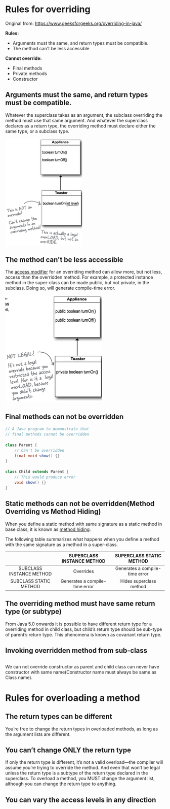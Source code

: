# Rules for overriding

Original from: https://www.geeksforgeeks.org/overriding-in-java/

**Rules:**

- Arguments must the same, and return types must be compatible.
- The method can't be less accessible

**Cannot override:**

- Final methods
- Private methods
- Constructor

## Arguments must the same, and return types must be compatible.

Whatever the superclass takes as an argument, the subclass overriding the method must use that same argument. And whatever the superclass declares as a return type, the overriding method must declare either the same type, or a subclass type.

<img src="Rules%20for%20overriding.assets/image-20200708213931246.png" alt="image-20200708213931246" style="zoom:33%;" />

## The method can't be less accessible

The [access modifier](https://www.geeksforgeeks.org/access-modifiers-java/) for an overriding method can allow more, but not less, access than the overridden method. For example, a protected instance method in the super-class can be made public, but not private, in the subclass. Doing so, will generate compile-time error.

<img src="Rules%20for%20overriding.assets/image-20200708213853305.png" alt="image-20200708213853305" style="zoom: 33%;" />



## Final methods can not be overridden

```java
// A Java program to demonstrate that 
// final methods cannot be overridden 

class Parent { 
	// Can't be overridden 
	final void show() {} 
} 

class Child extends Parent { 
	// This would produce error 
	void show() {} 
} 
```

## Static methods can not be overridden(Method Overriding vs Method Hiding)

When you define a static method with same signature as a static method in base class, it is known as [method hiding](https://www.geeksforgeeks.org/can-we-overload-or-override-static-methods-in-java/).

The following table summarizes what happens when you define a method with the same signature as a method in a super-class.

|                          |   SUPERCLASS INSTANCE METHOD   |    SUPERCLASS STATIC METHOD    |
| :----------------------: | :----------------------------: | :----------------------------: |
| SUBCLASS INSTANCE METHOD |           Overrides            | Generates a compile-time error |
|  SUBCLASS STATIC METHOD  | Generates a compile-time error |    Hides superclass method     |

## 

## The overriding method must have same return type (or subtype)

From Java 5.0 onwards it is possible to have different return type for a overriding method in child class, but child’s return type should be sub-type of parent’s return type. This phenomena is known as covariant return type.

## Invoking overridden method from sub-class

## 

We can not override constructor as parent and child class can never have constructor with same name(Constructor name must always be same as Class name).

# Rules for overloading a method

## The return types can be different

You’re free to change the return types in overloaded methods, as long as the argument lists are different.

## You can’t change ONLY the return type

If only the return type is different, it’s not a valid overload—the compiler will assume you’re trying to override the method. And even that won’t be legal unless the return type is a subtype of the return type declared in the superclass. To overload a method, you MUST change the argument list, although you can change the return type to anything.

## You can vary the access levels in any direction



